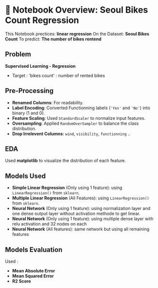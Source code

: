 # 📘 Notebook Overview: Seoul Bikes Count Regression
This Notebook prectices: **linear regression**
On the Dataset: **Seoul Bikes Count** 
To predict: **The number of bikes rentend**

## Problem
**Supervised Learning - Regression**
- Target : 'bikes count' : number of rented bikes

## Pre-Processing

- **Renamed Columns**: For readability.
- **Label Encoding**: Converted Functionning labels (`'Yes'` and `'No'`) into binary (1 and 0).
- **Feature Scaling**: Used `StandardScaler` to normalize input features.
- **Oversampling**: Applied `RandomOverSampler` to balance the class distribution.
- **Drop Irrelevent Columns**: `wind`, `visibility`, `functionning` ..

## EDA
Used **matplotlib** to visualize the distribution of each feature.

## Models Used
 - **Simple Linear Regression** (Only using 1 feature): using `LinearRegression()` from `sklearn`.
 - **Multiple Linear Regression** (All Features): using `LinearRegression()` from `sklearn`.
 - **Neural Network** (Only using 1 feature): using normalization layer and one dense output layer without activation methode to get linear.
 - **Neural Network** (Only using 1 feature): using multiple dense layer with relu activation and 32 nodes on each
 - **Neural Network** (All features): same network but using all remaining features

## Models Evaluation
Used :
 - **Mean Absolute Error**
 - **Mean Squared Error**
 - **R2 Score**